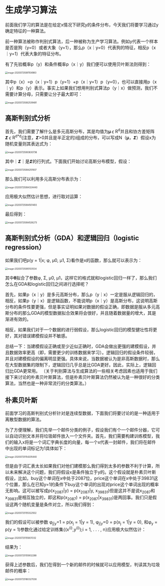 # 生成学习算法

前面我们学习的算法是在给定x情况下研究y的条件分布，今天我们将要学习通过y确定特征的一种算法。

前一种算法被称作判别式算法，后一种被称为生产学习算法。例如y代表一个样本是否是狗（y=0）或者大象（y=1），那么p（x｜y=0）代表狗的特征，相反p（x｜y=1）代表大象的特征分布。



有了先验概率p（y）和条件概率p（x｜y）我们便可以使用贝叶斯法则得到：

<img src="/Users/limuyuan/Library/Application Support/typora-user-images/image-20200725081104983.png" alt="image-20200725081104983" style="zoom:50%;" />

其中p（x）=p（x｜y=1）p（y=1）+p（x｜y=1）p（y=0），也可以直接用p（x｜y）和p（y）表示。事实上如果我们想用判别式算法p（y｜x）做预测，我们不需要计算分母，只需要让分子最大即可：

<img src="/Users/limuyuan/Library/Application Support/typora-user-images/image-20200725082539481.png" alt="image-20200725082539481" style="zoom:50%;" />

## 高斯判别式分析

首先，我们需要了解什么是多元高斯分布，其是均值为𝛍∊R<sup>d</sup>并且和协方差矩阵𝞢∊R<sup>d*d</sup>(注意，𝞢>0并且是半正定的)组成的分布，可以写成N（𝛍，𝞢）假设x为随机变量则其表达式为：

<img src="/Users/limuyuan/Library/Application Support/typora-user-images/image-20200725083630736.png" alt="image-20200725083630736" style="zoom:50%;" />

其中｜𝞢｜是𝞢的行列式。下面我们开始讨论高斯分布模型，假设：

<img src="/Users/limuyuan/Library/Application Support/typora-user-images/image-20200725084251937.png" alt="image-20200725084251937" style="zoom:50%;" />

那么我们可以利用多元高斯分布表示为：

<img src="/Users/limuyuan/Library/Application Support/typora-user-images/image-20200725084324440.png" alt="image-20200725084324440" style="zoom:50%;" />

应用极大似然估计思想，进行取对运算：

<img src="/Users/limuyuan/Library/Application Support/typora-user-images/image-20200725084501493.png" alt="image-20200725084501493" style="zoom:50%;" />

最后得到：

<img src="/Users/limuyuan/Library/Application Support/typora-user-images/image-20200725084526273.png" alt="image-20200725084526273" style="zoom:50%;" />

## 高斯判别式分析（GDA）和逻辑回归（logistic regression）

如果我们吧p(y = 1|x; φ, μ0, μ1, Σ)看作是x的函数，那么就可以表示为：

<img src="/Users/limuyuan/Library/Application Support/typora-user-images/image-20200725085103534.png" alt="image-20200725085103534" style="zoom:50%;" />

其中𝛉拟合了参数φ, Σ, μ0, μ1，这样它的格式就和logistic回归一样了，那么我们怎么在GDA和logistic回归之间进行选择呢？



首先，如果p（x｜y）是多元高斯分布，那么p（y｜x）一定是服从逻辑回归的，相反，如果p（y｜x）是逻辑函数，不能说明p（x｜y）是高斯分布，这说明高斯分布的条件性要更强，但是事实证明如果对数据的假设正确，即数据是服从多元高斯分布的那么GDA的模型数据拟合效果将会很好，并且随着数据量的增大，其是渐进有效的。



相反，如果我们对于一个数据的进行弱假设，那么logistic回归的模型健壮性将更好，其对错误建模假设并不敏感。



总结一下：当建模假设正确或至少近似正确时，GDA会做出更强的建模假设，并且数据效率更高（即，需要更少的训练数据来学习）。逻辑回归的假设条件较弱，并且对建模假设的偏离明显更强。具体来说，当数据被认为是非高斯数据时，那么在大型数据集的限制下，逻辑回归几乎总是比GDA更好。因此，实际上，逻辑回归比GDA更常用。 （关于判别算法与生成算法的一些相关考虑因素也适用于我们接下来讨论的朴素贝叶斯算法，但是朴素贝叶斯算法仍然被认为是一种很好的分类算法，当然也是一种非常流行的分类算法。）

## 朴素贝叶斯

前面学习的高斯判别式分析针对是连续型数据，下面我们将要讨论的是一种适用于离散型数据的算法。

为了方便理解，我们先举一个邮件分类的例子，假设我们有个一个邮件分器，它可以自动识别文本并将垃圾邮件放入一个文件夹。首先，我们需要构建训练模型，我们的输入x将是一个词汇字典长度的向量，每一个x代表一封邮件，我们将在邮件中出现的单词标记为1具体如下：

<img src="/Users/limuyuan/Library/Application Support/typora-user-images/image-20200725154205440.png" alt="image-20200725154205440" style="zoom:50%;" />

但是由于词汇表太长如果我们对他们建模那么我们得到太多的参数不利于计算，所以未来解决这个问题，我们将假设x是条件独立于y的。这个假设就是朴素贝叶斯假设，比如，buy这个单词在x中处于2087位，price这个单词在x中处于39831这个位置，那么在已知y=1的条件下buy这个单词的出现对price这个单词出现的概率无影响。这可以被写成p(x<sub>2087</sub>|y) = p(x<sub>2087</sub>|y, x<sub>39831</sub>)但是这并不是说x<sub>2087</sub>和x<sub>39831</sub>是相互独立的，即这和p(x<sub>2087</sub>) = p(x<sub>2087</sub>|x<sub>39831</sub>)是两回事。我们只是假设这两个随机变量是条件对立，所以我们得到：

<img src="/Users/limuyuan/Library/Application Support/typora-user-images/image-20200725155322502.png" alt="image-20200725155322502" style="zoom:50%;" />

我们的假设可以被参数 φ<sub>j|y</sub>=1 = p(x<sub>j</sub> = 1|y = 1), φ<sub>j|y</sub>=0 = p(x<sub>j</sub> = 1|y = 0), 和φ<sub>y</sub> = p(y = 1)参数化通过给定训练集{(x<sup>(i)</sup>,y<sup>(i)</sup>);i = 1, . . . , n}应用极大似然估计：

<img src="/Users/limuyuan/Library/Application Support/typora-user-images/image-20200725155831332.png" alt="image-20200725155831332" style="zoom:50%;" />

结果为：

<img src="/Users/limuyuan/Library/Application Support/typora-user-images/image-20200725155932288.png" alt="image-20200725155932288" style="zoom:50%;" />



获得上述参数后，我们在得到一个新的邮件的时候就可以应用模型，判读其为垃圾邮件的概率：

<img src="/Users/limuyuan/Library/Application Support/typora-user-images/image-20200725160327038.png" alt="image-20200725160327038" style="zoom:50%;" />


